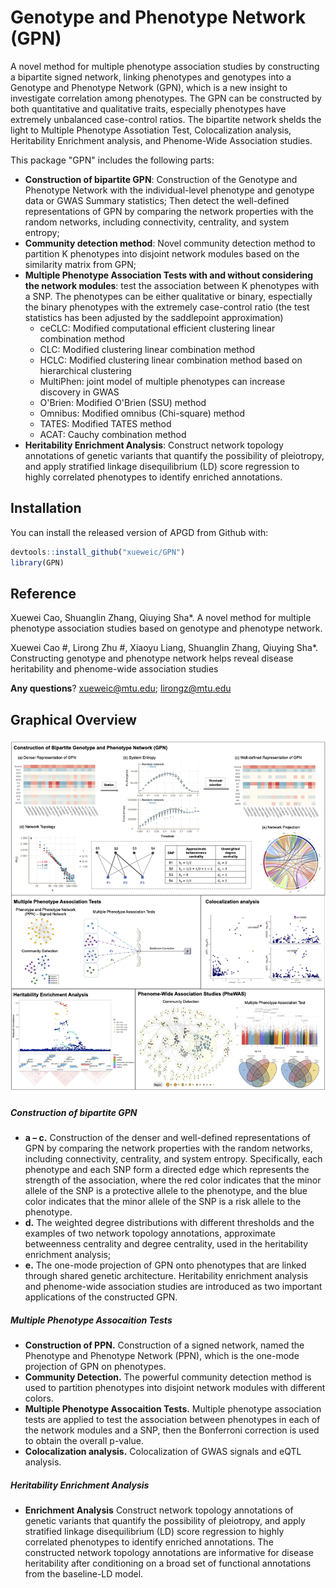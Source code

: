 # Genotype and Phenotype Network (GPN)

A novel method for multiple phenotype association studies by constructing a bipartite signed network, linking phenotypes and genotypes into a Genotype and Phenotype Network (GPN), which is a new insight to investigate correlation among phenotypes. The GPN can be constructed by both quantitative and qualitative traits, especially phenotypes have extremely unbalanced case-control ratios. The bipartite network shelds the light to Multiple Phenotype Assotiation Test, Colocalization analysis, Heritability Enrichment analysis, and Phenome-Wide Association studies.

This package "GPN" includes the following parts:

- **Construction of bipartite GPN**: Construction of the Genotype and Phenotype Network with the individual-level phenotype and genotype data or GWAS Summary statistics; Then detect the well-defined representations of GPN by comparing the network properties with the random networks, including connectivity, centrality, and system entropy;
- **Community detection method**: Novel community detection method to partition K phenotypes into disjoint network modules based on the similarity matrix from GPN;
- **Multiple Phenotype Association Tests with and without considering the network modules**: test the association between K phenotypes with a SNP. The phenotypes can be either qualitative or binary, espectially the binary phenotypes with the extremely case-control ratio (the test statistics has been adjusted by the saddlepoint approximation)
  - ceCLC: Modified computational efficient clustering linear combination method
  - CLC: Modified clustering linear combination method
  - HCLC: Modified clustering linear combination method based on hierarchical clustering
  - MultiPhen: joint model of multiple phenotypes can increase discovery in GWAS
  - O'Brien: Modified O'Brien (SSU) method
  - Omnibus: Modified omnibus (Chi-square) method
  - TATES: Modified TATES method
  - ACAT: Cauchy combination method
- **Heritability Enrichment Analysis**: Construct network topology annotations of genetic variants that quantify the possibility of pleiotropy, and apply stratified linkage disequilibrium (LD) score regression to highly correlated phenotypes to identify enriched annotations. 


## Installation

You can install the released version of APGD from Github with:

``` r
devtools::install_github("xueweic/GPN")
library(GPN)
```

## Reference
Xuewei Cao, Shuanglin Zhang, Qiuying Sha*. A novel method for multiple phenotype association studies based on genotype and phenotype network.

Xuewei Cao #, Lirong Zhu #, Xiaoyu Liang, Shuanglin Zhang, Qiuying Sha*. Constructing genotype and phenotype network helps reveal disease heritability and phenome-wide association studies


**Any questions**? xueweic@mtu.edu; lirongz@mtu.edu


## Graphical Overview

<p align="center">
  <img src="Figure/figure-github.png" width="1000">
</p>

##### Construction of bipartite GPN
- **a – c.** Construction of the denser and well-defined representations of GPN by comparing the network properties with the random networks, including connectivity, centrality, and system entropy. Specifically, each phenotype and each SNP form a directed edge which represents the strength of the association, where the red color indicates that the minor allele of the SNP is a protective allele to the phenotype, and the blue color indicates that the minor allele of the SNP is a risk allele to the phenotype.
- **d.** The weighted degree distributions with different thresholds and the examples of two network topology annotations, approximate betweenness centrality and degree centrality, used in the heritability enrichment analysis; 
- **e.** The one-mode projection of GPN onto phenotypes that are linked through shared genetic architecture. Heritability enrichment analysis and phenome-wide association studies are introduced as two important applications of the constructed GPN.

##### Multiple Phenotype Assocaition Tests 
- **Construction of PPN.** Construction of a signed network, named the Phenotype and Phenotype Network (PPN), which is the one-mode projection of GPN on phenotypes. 
- **Community Detection.** The powerful community detection method is used to partition phenotypes into disjoint network modules with different colors. 
- **Multiple Phenotype Assocaition Tests.** Multiple phenotype association tests are applied to test the association between phenotypes in each of the network modules and a SNP, then the Bonferroni correction is used to obtain the overall p-value.
- **Colocalization analysis.** Colocalization of GWAS signals and eQTL analysis.

##### Heritability Enrichment Analysis 
- **Enrichment Analysis** Construct network topology annotations of genetic variants that quantify the possibility of pleiotropy, and apply stratified linkage disequilibrium (LD) score regression to highly correlated phenotypes to identify enriched annotations. The constructed network topology annotations are informative for disease heritability after conditioning on a broad set of functional annotations from the baseline-LD model.






